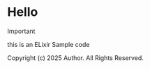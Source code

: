 # Hello
> [!IMPORTANT]
> this is an ELixir Sample code

Copyright (c) 2025 Author. All Rights Reserved.
